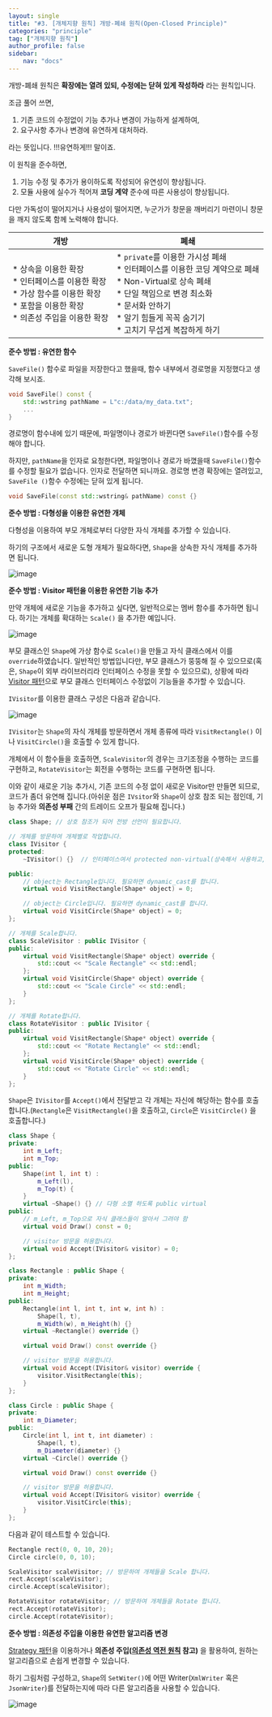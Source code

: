 ```yaml
---
layout: single
title: "#3. [개체지향 원칙] 개방-폐쇄 원칙(Open-Closed Principle)"
categories: "principle"
tag: ["개체지향 원칙"]
author_profile: false
sidebar: 
    nav: "docs"
---
```


개방-폐쇄 원칙은 **확장에는 열려 있되, 수정에는 닫혀 있게 작성하라** 라는 원칙입니다. 

조금 풀어 쓰면,

1. 기존 코드의 수정없이 기능 추가나 변경이 가능하게 설계하여,
2. 요구사항 추가나 변경에 유연하게 대처하라.

라는 뜻입니다. !!!유연하게!!! 말이죠.

이 원칙을 준수하면,

1. 기능 수정 및 추가가 용이하도록 작성되어 유연성이 향상됩니다.
2. 모듈 사용에 실수가 적어져 **코딩 계약** 준수에 따른 사용성이 향상됩니다.

다만 가독성이 떨어지거나 사용성이 떨어지면, 누군가가 창문을 깨버리기 마련이니 창문을 깨지 않도록 함께 노력해야 합니다.

|개방|폐쇄|
|--|--|
|* 상속을 이용한 확장<br/>* 인터페이스를 이용한 확장<br/>* 가상 함수를 이용한 확장<br/>* 포함을 이용한 확장<br/>* 의존성 주입을 이용한 확장|* `private`를 이용한 가시성 폐쇄<br/>* 인터페이스를 이용한 코딩 계약으로 폐쇄<br/>* Non-Virtual로 상속 폐쇄<br/>* 단일 책임으로 변경 최소화<br/>* 문서화 안하기<br/>* 알기 힘들게 꼭꼭 숨기기<br/>* 고치기 무섭게 복잡하게 하기|

**준수 방법 : 유연한 함수**

`SaveFile()` 함수로 파일을 저장한다고 했을때, 함수 내부에서 경로명을 지정했다고 생각해 보시죠.

```cpp
void SaveFile() const {
    std::wstring pathName = L"c:/data/my_data.txt";
    ...
}
```

경로명이 함수내에 있기 때문에, 파일명이나 경로가 바뀐다면 `SaveFile()`함수를 수정해야 합니다.

하지만, `pathName`을 인자로 요청한다면, 파일명이나 경로가 바꼈을때 `SaveFile()`함수를 수정할 필요가 없습니다. 인자로 전달하면 되니까요.
경로명 변경 확장에는 열려있고, `SaveFile ()`함수 수정에는 닫혀 있게 됩니다.

```cpp
void SaveFile(const std::wstring& pathName) const {}
```

**준수 방법 : 다형성을 이용한 유연한 개체**

다형성을 이용하여 부모 개체로부터 다양한 자식 개체를 추가할 수 있습니다.

하기의 구조에서 새로운 도형 개체가 필요하다면, `Shape`을 상속한 자식 개체를 추가하면 됩니다.

![image](https://github.com/tango1202/tango1202.github.io/assets/133472501/55d845d9-bcfb-4e92-9683-8a7b108d5cb5)

**준수 방법 : Visitor 패턴을 이용한 유연한 기능 추가**

만약 개체에 새로운 기능을 추가하고 싶다면, 일반적으로는 멤버 함수를 추가하면 됩니다. 하기는 개체를 확대하는 `Scale()` 을 추가한 예입니다.

![image](https://github.com/tango1202/tango1202.github.io/assets/133472501/ff2a24ff-2c54-4c5e-93fe-172eeb3a6947)

부모 클래스인 `Shape`에 가상 함수로 `Scale()`을 만들고 자식 클래스에서 이를 `override`하였습니다. 일반적인 방법입니다만, 부모 클래스가 뚱뚱해 질 수 있으므로(혹은, `Shape`이 외부 라이브러리라 인터페이스 수정을 못할 수 있으므로), 상황에 따라 [Visitor 패턴](https://tango1202.github.io/pattern/pattern-visitor/)으로 부모 클래스 인터페이스 수정없이 기능들을 추가할 수 있습니다.

`IVisitor`를 이용한 클래스 구성은 다음과 같습니다.

![image](https://github.com/tango1202/tango1202.github.io/assets/133472501/6cc08759-629b-4be7-a617-02f373ad2b43)

`IVisitor`는 `Shape`의 자식 개체를 방문하면서 개체 종류에 따라 `VisitRectangle()` 이나 `VisitCircle()`을 호출할 수 있게 합니다.

개체에서 이 함수들을 호출하면, `ScaleVisitor`의 경우는 크기조정을 수행하는 코드를 구현하고, `RotateVisitor`는 회전을 수행하는 코드를 구현하면 됩니다. 

이와 같이 새로운 기능 추가시, 기존 코드의 수정 없이 새로운 Visitor만 만들면 되므로, 코드가 좀더 유연해 집니다.(아쉬운 점은 `IVsitor`와 `Shape`이 상호 참조 되는 점인데, 기능 추가와 **의존성 부패** 간의 트레이드 오프가 필요해 집니다.)

```cpp
class Shape; // 상호 참조가 되어 전방 선언이 필요합니다.

// 개체를 방문하여 개체별로 작업합니다.
class IVisitor {
protected:
    ~IVisitor() {}  // 인터페이스여서 protected non-virtual(상속해서 사용하고, 다형 소멸 안함) 입니다.

public:
    // object는 Rectangle입니다. 필요하면 dynamic_cast를 합니다.
    virtual void VisitRectangle(Shape* object) = 0;

    // object는 Circle입니다. 필요하면 dynamic_cast를 합니다.
    virtual void VisitCircle(Shape* object) = 0;
};

// 개체를 Scale합니다.
class ScaleVisitor : public IVisitor {
public:
    virtual void VisitRectangle(Shape* object) override {
        std::cout << "Scale Rectangle" << std::endl; 
    };
    virtual void VisitCircle(Shape* object) override {
        std::cout << "Scale Circle" << std::endl; 
    }
};

// 개체를 Rotate합니다.
class RotateVisitor : public IVisitor {
public:
    virtual void VisitRectangle(Shape* object) override {
        std::cout << "Rotate Rectangle" << std::endl; 
    };
    virtual void VisitCircle(Shape* object) override {
        std::cout << "Rotate Circle" << std::endl; 
    }
};
```

`Shape`은 `IVisitor`를 `Accept()`에서 전달받고 각 개체는 자신에 해당하는 함수를 호출합니다.(`Rectangle`은 `VisitRectangle()`을 호출하고, `Circle`은 `VisitCircle()` 을 호출합니다.)

```cpp
class Shape {
private:
    int m_Left;
    int m_Top;
public:
    Shape(int l, int t) :
        m_Left(l),
        m_Top(t) {
    }
    virtual ~Shape() {} // 다형 소멸 하도록 public virtual
public:
    // m_Left, m_Top으로 자식 클래스들이 알아서 그려야 함
    virtual void Draw() const = 0; 

    // visitor 방문을 허용합니다.
    virtual void Accept(IVisitor& visitor) = 0;
};

class Rectangle : public Shape {
private:
    int m_Width;
    int m_Height;
public:    
    Rectangle(int l, int t, int w, int h) : 
        Shape(l, t), 
        m_Width(w), m_Height(h) {}
    virtual ~Rectangle() override {}   

    virtual void Draw() const override {}

    // visitor 방문을 허용합니다.
    virtual void Accept(IVisitor& visitor) override {
        visitor.VisitRectangle(this);   
    }
};

class Circle : public Shape {
private:
    int m_Diameter;
public:    
    Circle(int l, int t, int diameter) : 
        Shape(l, t), 
        m_Diameter(diameter) {}
    virtual ~Circle() override {}   

    virtual void Draw() const override {}

    // visitor 방문을 허용합니다.
    virtual void Accept(IVisitor& visitor) override {
        visitor.VisitCircle(this);
    }
};    
```

다음과 같이 테스트할 수 있습니다.

```cpp
Rectangle rect(0, 0, 10, 20);
Circle circle(0, 0, 10);

ScaleVisitor scaleVisitor; // 방문하여 개체들을 Scale 합니다.
rect.Accept(scaleVisitor);
circle.Accept(scaleVisitor);

RotateVisitor rotateVisitor; // 방문하여 개체들을 Rotate 합니다.
rect.Accept(rotateVisitor);
circle.Accept(rotateVisitor);
```

**준수 방법 : 의존성 주입을 이용한 유연한 알고리즘 변경**

[Strategy 패턴](https://tango1202.github.io/pattern/pattern-strategy/)을 이용하거나 **의존성 주입([의존성 역전 원칙](https://tango1202.github.io/principle/principle-dependency-inversion/) 참고)** 을 활용하여, 원하는 알고리즘으로 손쉽게 변경할 수 있습니다.

하기 그림처럼 구성하고, `Shape`의 `SetWiter()`에 어떤 Writer(`XmlWriter` 혹은 `JsonWriter`)를 전달하는지에 따라 다른 알고리즘을 사용할 수 있습니다.

![image](https://github.com/tango1202/tango1202.github.io/assets/133472501/fe211413-2247-44bf-99bf-603eb6cb7308)



